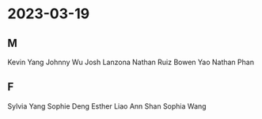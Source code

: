 # 2023-03-19
## M
Kevin Yang
Johnny Wu
Josh Lanzona
Nathan Ruiz
Bowen Yao
Nathan Phan
## F
Sylvia Yang
Sophie Deng
Esther Liao
Ann Shan
Sophia Wang
